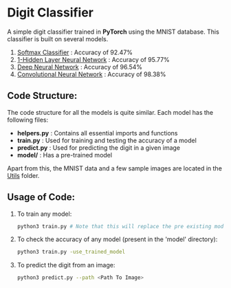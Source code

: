 # Digit Classifier

A simple digit classifier trained in **PyTorch** using the MNIST database. This classifier is built on several models.

1. [Softmax Classifier](https://github.com/nirajmahajan/Digit-Recognition/models/softmax) : Accuracy of 92.47%
2. [1-Hidden Layer Neural Network](https://github.com/nirajmahajan/Digit-Recognition/models/NN) : Accuracy of 95.77%
3. [Deep Neural Network](https://github.com/nirajmahajan/Digit-Recognition/models/DNN) : Accuracy of 96.54%
4. [Convolutional Neural Network](https://github.com/nirajmahajan/Digit-Recognition/models/CNN) : Accuracy of 98.38% 

## Code Structure:

The code structure for all the models is quite similar. Each model has the following files:

- **helpers.py** : Contains all essential imports and functions
- **train.py** : Used for training and testing the accuracy of a model
- **predict.py** : Used for predicting the digit in a given image
- **model/** : Has a pre-trained model

Apart from this, the MNIST data and a few sample images are located in the [Utils](https://github.com/nirajmahajan/Digit-Recognition/utils) folder.

## Usage of Code:

1. To train any model:

   ```bash
   python3 train.py # Note that this will replace the pre existing model
   ```

2. To check the accuracy of any model (present in the 'model' directory):

   ```bash
   python3 train.py -use_trained_model
   ```

3. To predict the digit from an image:

   ```bash
   python3 predict.py --path <Path To Image>
   ```

